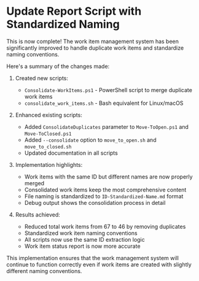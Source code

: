 # Update Report Script with Standardized Naming

This is now complete! The work item management system has been significantly improved to handle duplicate work items and standardize naming conventions.

Here's a summary of the changes made:

1. Created new scripts:
   - `Consolidate-WorkItems.ps1` - PowerShell script to merge duplicate work items
   - `consolidate_work_items.sh` - Bash equivalent for Linux/macOS

2. Enhanced existing scripts:
   - Added `ConsolidateDuplicates` parameter to `Move-ToOpen.ps1` and `Move-ToClosed.ps1`
   - Added `--consolidate` option to `move_to_open.sh` and `move_to_closed.sh`
   - Updated documentation in all scripts

3. Implementation highlights:
   - Work items with the same ID but different names are now properly merged
   - Consolidated work items keep the most comprehensive content
   - File naming is standardized to `ID-Standardized-Name.md` format
   - Debug output shows the consolidation process in detail

4. Results achieved:
   - Reduced total work items from 67 to 46 by removing duplicates
   - Standardized work item naming conventions
   - All scripts now use the same ID extraction logic
   - Work item status report is now more accurate

This implementation ensures that the work management system will continue to function correctly even if work items are created with slightly different naming conventions.
